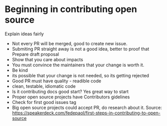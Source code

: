 # Beginning in contributing open source

Explain ideas fairly
* Not every PR will be merged, good to create new issue.
* Submiting PR straight away is not a good idea, better to proof that 
Prepare draft proposal
* Show that you care about impacts
* You must convince the maintainers that your change is worth it.
* Be kind
* its possible that your change is not needed, so its getting rejected
* Good PR must have quality - readible code
* clean, testable, idiomatic code
* Is it contributing docs good start? Yes great way to start
* Proper open source projects have Contributors gidelines
* Check for first good issues tag
* Big open source projects could accept PR, do research about it.
Source: https://speakerdeck.com/fedepaol/first-steps-in-contributing-to-open-source
